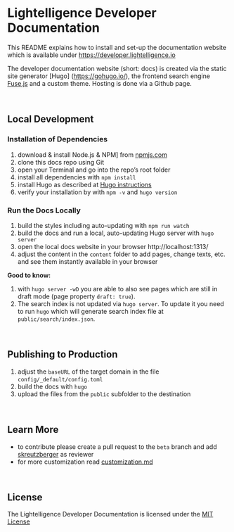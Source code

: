  # Lightelligence Developer Documentation

This README explains how to install and set-up the documentation website which is available under https://developer.lightelligence.io

The developer documentation website (short: docs) is created via the static site generator [Hugo] (https://gohugo.io/), the frontend search engine [Fuse.js](https://fusejs.io/) and a custom theme. Hosting is done via a Github page.

<br/>

## Local Development

### Installation of Dependencies

1. download & install Node.js & NPM] from [npmjs.com](https://www.npmjs.com/get-npm)
1. clone this docs repo using Git
1. open your Terminal and go into the repo’s root folder
1. install all dependencies with `npm install`
1. install Hugo as described at [Hugo instructions](https://gohugo.io/getting-started/installing/)
1. verify your installation by with `npm -v` and `hugo version`


### Run the Docs Locally

1. build the styles including auto-updating with `npm run watch`
1. build the docs and run a local, auto-updating Hugo server with `hugo server`
1. open the local docs website in your browser http://localhost:1313/
1. adjust the content in the `content` folder to add pages, change texts, etc. and see them instantly available in your browser

**Good to know:**

1. with `hugo server -wD` you are able to also see pages which are still in draft mode (page property `draft: true`).
2. The search index is not updated via `hugo server`. To update it you need to run `hugo` which will generate search index file at `public/search/index.json`.

<br/>

## Publishing to Production

1. adjust the `baseURL` of the target domain in the file `config/_default/config.toml`
1. build the docs with `hugo`
1. upload the files from the `public` subfolder to the destination


<br/>

## Learn More

- to contribute please create a pull request to the `beta` branch and add [skreutzberger](https://github.com/skreutzberger) as reviewer
- for more customization read [customization.md](https://github.com/lightelligence-io/docs/blob/master/customization.md)

<br/>

## License
The Lightelligence Developer Documentation is licensed under the [MIT License](https://github.com/lightelligence-io/docs/blob/master/LICENSE)

